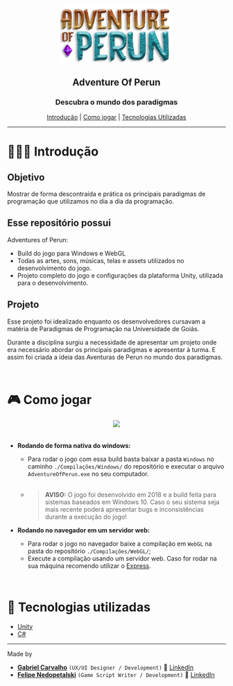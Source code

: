 <div align="center">
  <img width="260px" src="./Arte/Logo.png">
  
  <h2> <strong>Adventure Of Perun</strong> </h2>
</div>

<div align="center">
  <h3>Descubra o mundo dos paradigmas</h3>

   [Introdução](#-introdução) |
   [Como jogar](#-como-jogar) |
   [Tecnologias Utilizadas](#-tecnologias-utilizadas) 
</div>


---

# 👨🏻‍💻 Introdução

## Objetivo

Mostrar de forma descontraída e prática os principais paradigmas de programação que utilizamos no dia a dia da programação.

## Esse repositório possui

Adventures of Perun:

- Build do jogo para Windows e WebGL
- Todas as artes, sons, músicas, telas e assets utilizados no desenvolvimento do jogo.
- Projeto completo do jogo e configurações da plataforma Unity, utilizada para o desenvolvimento.

## Projeto

Esse projeto foi idealizado enquanto os desenvolvedores cursavam a matéria de Paradigmas de Programação na Universidade de Goiás.

Durante a disciplina surgiu a necessidade de apresentar um projeto onde era necessário abordar os principais paradigmas e apresentar à turma. E assim foi criada a ideia das Aventuras de Perun no mundo dos paradigmas.

<br/>

# 🎮 Como jogar

<div align="center" >
  
  <div>
    <img src="./Arte/AdventureOfPerunGIF.gif"  width="550px"/>
  </div>
  <br/>
</div>

- **Rodando de forma nativa do windows:** 
  - Para rodar o jogo com essa build basta baixar a pasta `Windows` no caminho `./Compilações/Windows/` do repositório e executar o arquivo `AdventureOfPerun.exe` no seu computador.

  <br>

  - > **AVISO:** O jogo foi desenvolvido em 2018 e a build feita para sistemas baseados em Windows 10. Caso o seu sistema seja mais recente poderá apresentar bugs e inconsistências durante a execução do jogo!

- **Rodando no navegador em um servidor web:** 
  - Para rodar o jogo no navegador baixe a compilação em `WebGL` na pasta do repositório `./Compilações/WebGL/`;
  - Execute a compilação usando um servidor web. Caso for rodar na sua máquina recomendo utilizar o [Express](https://expressjs.com/).

<br/>

# 🚀 Tecnologias utilizadas

- [Unity](https://unity.com/)
- [C#](https://learn.microsoft.com/en-us/dotnet/csharp/)

---

Made by

- [**Gabriel Carvalho**](https://github.com/GabrielCarvf) `(UX/UI Designer / Development)` 🚀 [LinkedIn](https://www.linkedin.com/in/gabriel-carvalho-5ba636182//in/annabeatriznf/)
- [**Felipe Nedopetalski**](https://github.com/fNedopetalski) `(Game Script Writer / Development)` 👻 [LinkedIn](https://www.linkedin.com/in/felipe-nedopetalski-91b93b154/)
